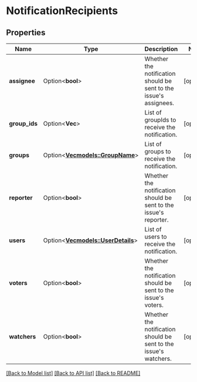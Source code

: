 # NotificationRecipients

## Properties

Name | Type | Description | Notes
------------ | ------------- | ------------- | -------------
**assignee** | Option<**bool**> | Whether the notification should be sent to the issue's assignees. | [optional]
**group_ids** | Option<**Vec<String>**> | List of groupIds to receive the notification. | [optional]
**groups** | Option<[**Vec<models::GroupName>**](GroupName.md)> | List of groups to receive the notification. | [optional]
**reporter** | Option<**bool**> | Whether the notification should be sent to the issue's reporter. | [optional]
**users** | Option<[**Vec<models::UserDetails>**](UserDetails.md)> | List of users to receive the notification. | [optional]
**voters** | Option<**bool**> | Whether the notification should be sent to the issue's voters. | [optional]
**watchers** | Option<**bool**> | Whether the notification should be sent to the issue's watchers. | [optional]

[[Back to Model list]](../README.md#documentation-for-models) [[Back to API list]](../README.md#documentation-for-api-endpoints) [[Back to README]](../README.md)


